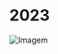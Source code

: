 # 2023
![Imagem](https://user-images.githubusercontent.com/79332374/210500268-ced9a98a-d63e-4183-a3a6-93b69838487d.png)

